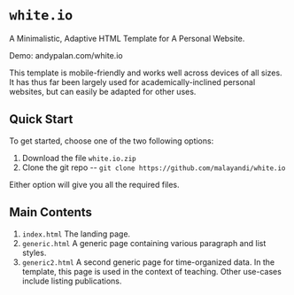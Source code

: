 # `white.io`
A Minimalistic, Adaptive HTML Template for A Personal Website.

Demo: andypalan.com/white.io

This template is mobile-friendly and works well across devices of all sizes. It has thus far been largely used for academically-inclined personal websites, but can easily be adapted for other uses.

## Quick Start

To get started, choose one of the two following options:

1. Download the file `white.io.zip`
2. Clone the git repo -- `git clone https://github.com/malayandi/white.io`

Either option will give you all the required files.

## Main Contents

1. `index.html` The landing page.
2. `generic.html` A generic page containing various paragraph and list styles.
3. `generic2.html` A second generic page for time-organized data. In the template, this page is used in the context of teaching. Other use-cases include listing publications.
